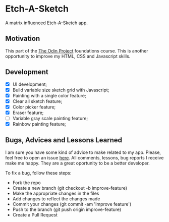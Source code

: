 # Etch-A-Sketch

A matrix influenced Etch-A-Sketch app.

## Motivation

This part of the [The Odin Project](https://www.theodinproject.com/) foundations course. This is another opportunity to improve my HTML, CSS and Javascript skills.

## Development

- [x] UI development;
- [x] Build variable size sketch grid with Javascript;
- [x] Painting with a single color feature;
- [x] Clear all sketch feature;
- [x] Color picker feature;
- [x] Eraser feature;
- [ ] Variable gray scale painting feature;
- [x] Rainbow painting feature;

## Bugs, Advices and Lessons Learned

I am sure you have some kind of advice to make related to my app. Please, feel free to open an issue [here](https://github.com/jofortunato/etch-a-sketch/issues/new).
All comments, lessons, bug reports I receive make me happy. They are a great oportunity to be a better developer.

To fix a bug, follow these steps:

- Fork the repo
- Create a new branch (git checkout -b improve-feature)
- Make the appropriate changes in the files
- Add changes to reflect the changes made
- Commit your changes (git commit -am 'Improve feature')
- Push to the branch (git push origin improve-feature)
- Create a Pull Request
